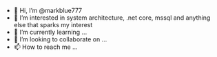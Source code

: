 - 👋 Hi, I’m @markblue777
- 👀 I’m interested in system architecture, .net core, mssql and anything else that sparks my interest
- 🌱 I’m currently learning ...
- 💞️ I’m looking to collaborate on ...
- 📫 How to reach me ...

<!---
markblue777/markblue777 is a ✨ special ✨ repository because its `README.md` (this file) appears on your GitHub profile.
You can click the Preview link to take a look at your changes.
--->
